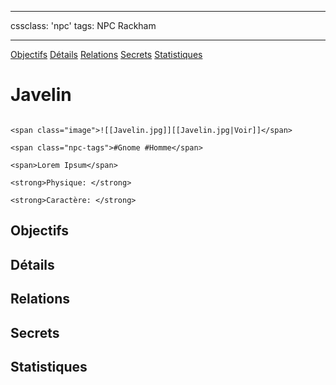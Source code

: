 
---

cssclass: 'npc'
tags: NPC Rackham

---
<span class="nav">[Objectifs](#Objectifs) [Détails](#Détails)  [Relations](#Relations) [Secrets](#Secrets) [Statistiques](#Statistiques)</span>

# Javelin

```ad-desc

<span class="image">![[Javelin.jpg]][[Javelin.jpg|Voir]]</span>

<span class="npc-tags">#Gnome #Homme</span>

<span>Lorem Ipsum</span>

<strong>Physique: </strong>

<strong>Caractère: </strong>
```

## Objectifs

## Détails

## Relations

## Secrets

## Statistiques